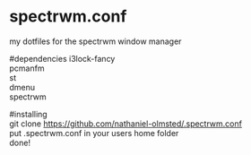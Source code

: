 # spectrwm.conf
my dotfiles for the spectrwm window manager

#dependencies
i3lock-fancy                                       
pcmanfm                            
st                          
dmenu                        
spectrwm                       

#installing                       
git clone https://github.com/nathaniel-olmsted/.spectrwm.conf                    
put .spectrwm.conf in your users home folder                      
done!             
 
